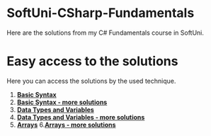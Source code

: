 # SoftUni-CSharp-Fundamentals
Here are the solutions from my C# Fundamentals course in SoftUni.

# Easy access to the solutions
Here you can access the solutions by the used technique.

1. [**Basic Syntax**](https://github.com/StanchosCodes/SoftUni-CSharp-Fundamentals/tree/main/Basic%20Syntax)
2. [**Basic Syntax - more solutions**](https://github.com/StanchosCodes/SoftUni-CSharp-Fundamentals/tree/main/Basic%20Syntax%20-%20more%20solutions)
3. [**Data Types and Variables**](https://github.com/StanchosCodes/SoftUni-CSharp-Fundamentals/tree/main/Data%20Types%20and%20Variables)
4. [**Data Types and Variables - more solutions**](https://github.com/StanchosCodes/SoftUni-CSharp-Fundamentals/tree/main/Data%20Types%20and%20Variables%20-%20more%20solutions)
5. [**Arrays**](https://github.com/StanchosCodes/SoftUni-CSharp-Fundamentals/tree/main/Arrays)
6.[**Arrays - more solutions**](https://github.com/StanchosCodes/SoftUni-CSharp-Fundamentals/tree/main/Arrays%20-%20more%20solutions)
